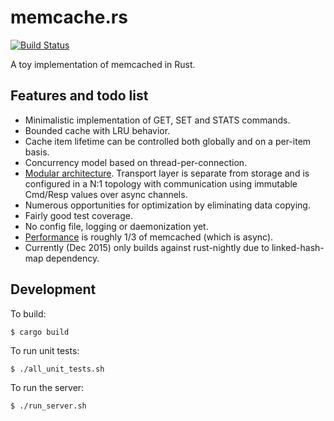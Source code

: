 # memcache.rs

[![Build Status](https://travis-ci.org/numerodix/memcache.rs.svg?branch=master)](https://travis-ci.org/numerodix/memcache.rs)

A toy implementation of memcached in Rust.


## Features and todo list

* Minimalistic implementation of GET, SET and STATS commands.
* Bounded cache with LRU behavior.
* Cache item lifetime can be controlled both globally and on a per-item basis.
* Concurrency model based on thread-per-connection.
* [Modular architecture](https://github.com/numerodix/memcache.rs/blob/master/doc/Architecture.md). Transport layer is separate from storage and is configured in a N:1 topology with communication using immutable Cmd/Resp values over async channels.
* Numerous opportunities for optimization by eliminating data copying.
* Fairly good test coverage.
* No config file, logging or daemonization yet.
* [Performance](https://github.com/numerodix/memcache.rs/blob/master/pyperf/ABOUT.md) is roughly 1/3 of memcached (which is async).
* Currently (Dec 2015) only builds against rust-nightly due to linked-hash-map dependency.


## Development

To build:

    $ cargo build

To run unit tests:

    $ ./all_unit_tests.sh

To run the server:
    
    $ ./run_server.sh
